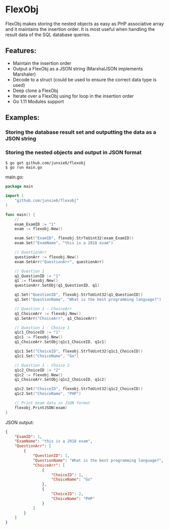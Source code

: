 # FlexObj

FlexObj makes storing the nested objects as easy as PHP associative array and it maintains the insertion order. It is most useful when handling the result data of the SQL database queries.

## Features:
* Maintain the insertion order
* Output a FlexObj as a JSON string (MarshalJSON implements Marshaler)
* Decode to a struct (could be used to ensure the correct data type is used)
* Deep clone a FlexObj
* Iterate over a FlexObj using for loop in the insertion order
* Go 1.11 Modules support

## Examples:

### Storing the database result set and outputting the data as a JSON string

### Storing the nested objects and output in JSON format

```
$ go get github.com/junxie6/flexobj
$ go run main.go
```

main.go:

```go
package main

import (
	"github.com/junxie6/flexobj"
)

func main() {
	//
	exam_ExamID := "1"
	exam := flexobj.New()

	exam.Set("ExamID", flexobj.StrToUint32(exam_ExamID))
	exam.Set("ExamName", "this is a 2018 exam")

	// QuestionArr
	questionArr := flexobj.New()
	exam.SetArr("QuestionArr", questionArr)

	// Question 1
	q1_QuestionID := "1"
	q1 := flexobj.New()
	questionArr.SetObj(q1_QuestionID, q1)

	q1.Set("QuestionID", flexobj.StrToUint32(q1_QuestionID))
	q1.Set("QuestionName", "What is the best programming language?")

	// Question 1 - ChoiceArr
	q1_ChoiceArr := flexobj.New()
	q1.SetArr("ChoiceArr", q1_ChoiceArr)

	// Question 1 - Choice 1
	q1c1_ChoiceID := "1"
	q1c1 := flexobj.New()
	q1_ChoiceArr.SetObj(q1c1_ChoiceID, q1c1)

	q1c1.Set("ChoiceID", flexobj.StrToUint32(q1c1_ChoiceID))
	q1c1.Set("ChoiceName", "Go")

	// Question 1 - Choice 2
	q1c2_ChoiceID := "2"
	q1c2 := flexobj.New()
	q1_ChoiceArr.SetObj(q1c2_ChoiceID, q1c2)

	q1c2.Set("ChoiceID", flexobj.StrToUint32(q1c2_ChoiceID))
	q1c2.Set("ChoiceName", "PHP")

	// Print exam data in JSON format
	flexobj.PrintJSON(exam)
}
```

JSON output:

```json
{
    "ExamID": 1,
    "ExamName": "this is a 2018 exam",
    "QuestionArr": [
        {
            "QuestionID": 1,
            "QuestionName": "What is the best programming language?",
            "ChoiceArr": [
                {
                    "ChoiceID": 1,
                    "ChoiceName": "Go"
                },
                {
                    "ChoiceID": 2,
                    "ChoiceName": "PHP"
                }
            ]
        }
    ]
}
```
